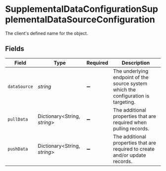 # SupplementalDataConfigurationSupplementalDataSourceConfiguration

The client's defined name for the object.


## Fields

| Field                                                                               | Type                                                                                | Required                                                                            | Description                                                                         |
| ----------------------------------------------------------------------------------- | ----------------------------------------------------------------------------------- | ----------------------------------------------------------------------------------- | ----------------------------------------------------------------------------------- |
| `dataSource`                                                                        | *string*                                                                            | :heavy_minus_sign:                                                                  | The underlying endpoint of the source system which the configuration is targeting.  |
| `pullData`                                                                          | Dictionary<String, *string*>                                                        | :heavy_minus_sign:                                                                  | The additional properties that are required when pulling records.                   |
| `pushData`                                                                          | Dictionary<String, *string*>                                                        | :heavy_minus_sign:                                                                  | The additional properties that are required to create and/or update records.        |